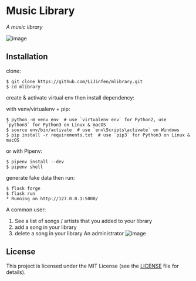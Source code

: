# Music Library

*A music library*

![image](https://user-images.githubusercontent.com/14156164/93402918-ee6af500-f83a-11ea-83e2-79f512c905cc.png)



## Installation

clone:
```
$ git clone https://github.com/LiJinfen/mlibrary.git
$ cd mlibrary
```
create & activate virtual env then install dependency:

with venv/virtualenv + pip:
```
$ python -m venv env  # use `virtualenv env` for Python2, use `python3` for Python3 on Linux & macOS
$ source env/bin/activate  # use `env\Scripts\activate` on Windows
$ pip install -r requirements.txt  # use `pip3` for Python3 on Linux & macOS
```
or with Pipenv:
```
$ pipenv install --dev
$ pipenv shell
```
generate fake data then run:
```
$ flask forge
$ flask run
* Running on http://127.0.0.1:5000/
```
A common user:
1. See a list of songs / artists that you added to your library
2. add a song in your library
3. delete a song in your library
An administrator
![image](https://user-images.githubusercontent.com/14156164/93403094-69cca680-f83b-11ea-8fe5-e629cec3358e.png)
## License

This project is licensed under the MIT License (see the
[LICENSE](LICENSE) file for details).
